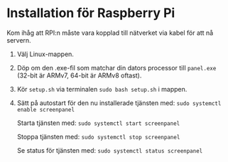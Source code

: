 # Installation för Raspberry Pi
Kom ihåg att RPI:n måste vara kopplad till nätverket via kabel för att nå servern.
1. Välj Linux-mappen.
2. Döp om den .exe-fil som matchar din dators processor till ``panel.exe`` (32-bit är ARMv7, 64-bit är ARMv8 oftast).
3. Kör ``setup.sh`` via terminalen ``sudo bash setup.sh`` i mappen.
4. Sätt på autostart för den nu installerade tjänsten med: ``sudo systemctl enable screenpanel``
   
   Starta tjänsten med: ``sudo systemctl start screenpanel``
   
   Stoppa tjänsten med: ``sudo systemctl stop screenpanel``
   
   Se status för tjänsten med: ``sudo systemctl status screenpanel``
